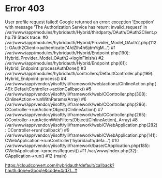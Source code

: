 # Error 403
User profile request failed! Google returned an error: exception 'Exception' with message 'The Authorization Service has return: invalid_request' in /var/www/app/modules/hybridauth/Hybrid/thirdparty/OAuth/OAuth2Client.php:79 Stack trace: #0 /var/www/app/modules/hybridauth/Hybrid/Provider_Model_OAuth2.php(112): OAuth2Client->authenticate('4/dZlh4h6jdmYgM...') #1 /var/www/app/modules/hybridauth/Hybrid/Endpoint.php(190): Hybrid_Provider_Model_OAuth2->loginFinish() #2 /var/www/app/modules/hybridauth/Hybrid/Endpoint.php(61): Hybrid_Endpoint::processAuthDone() #3 /var/www/app/modules/hybridauth/controllers/DefaultController.php(199): Hybrid_Endpoint::process() #4 /var/www/app/vendor/yiisoft/yii/framework/web/actions/CInlineAction.php(49): DefaultController->actionCallback() #5 /var/www/app/vendor/yiisoft/yii/framework/web/CController.php(308): CInlineAction->runWithParams(Array) #6 /var/www/app/vendor/yiisoft/yii/framework/web/CController.php(286): CController->runAction(Object(CInlineAction)) #7 /var/www/app/vendor/yiisoft/yii/framework/web/CController.php(265): CController->runActionWithFilters(Object(CInlineAction), Array) #8 /var/www/app/vendor/yiisoft/yii/framework/web/CWebApplication.php(282): CController->run('callback') #9 /var/www/app/vendor/yiisoft/yii/framework/web/CWebApplication.php(141): CWebApplication->runController('hybridauth/defa...') #10 /var/www/app/vendor/yiisoft/yii/framework/base/CApplication.php(185): CWebApplication->processRequest() #11 /var/www/index.php(32): CApplication->run() #12 {main}

https://cloudconvert.com/hybridauth/default/callback?hauth.done=Google&code=4/dZl...#
